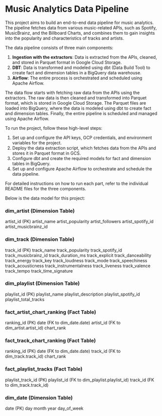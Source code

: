 # Music Analytics Data Pipeline

This project aims to build an end-to-end data pipeline for music analytics. The pipeline fetches data from various music-related APIs, such as Spotify, MusicBrainz, and the Billboard Charts, and combines them to gain insights into the popularity and characteristics of tracks and artists.

The data pipeline consists of three main components:

1. **Ingestion with the extractors**: Data is extracted from the APIs, cleaned, and stored in Parquet format in Google Cloud Storage.
2. **DBT**: Data is transformed and modeled using dbt (Data Build Tool) to create fact and dimension tables in a BigQuery data warehouse.
3. **Airflow**: The entire process is orchestrated and scheduled using Apache Airflow.

The data flow starts with fetching raw data from the APIs using the extractors. The raw data is then cleaned and transformed into Parquet format, which is stored in Google Cloud Storage. The Parquet files are loaded into BigQuery, where the data is modeled using dbt to create fact and dimension tables. Finally, the entire pipeline is scheduled and managed using Apache Airflow.

To run the project, follow these high-level steps:

1. Set up and configure the API keys, GCP credentials, and environment variables for the project.
2. Deploy the data extraction script, which fetches data from the APIs and stores it in Parquet format in GCS.
3. Configure dbt and create the required models for fact and dimension tables in BigQuery.
4. Set up and configure Apache Airflow to orchestrate and schedule the data pipeline.

For detailed instructions on how to run each part, refer to the individual README files for the three components.

Below is the data model for this project:

### dim_artist (Dimension Table)
artist_id (PK)
artist_name
artist_popularity
artist_followers
artist_spotify_id
artist_musicbrainz_id


### dim_track (Dimension Table)
track_id (PK)
track_name
track_popularity
track_spotify_id
track_musicbrainz_id
track_duration_ms
track_explicit
track_danceability
track_energy
track_key
track_loudness
track_mode
track_speechiness
track_acousticness
track_instrumentalness
track_liveness
track_valence
track_tempo
track_time_signature


### dim_playlist (Dimension Table)
playlist_id (PK)
playlist_name
playlist_description
playlist_spotify_id
playlist_total_tracks


### fact_artist_chart_ranking (Fact Table)
ranking_id (PK)
date (FK to dim_date.date)
artist_id (FK to dim_artist.artist_id)
chart_rank


### fact_track_chart_ranking (Fact Table)
ranking_id (PK)
date (FK to dim_date.date)
track_id (FK to dim_track.track_id)
chart_rank


### fact_playlist_tracks (Fact Table)
playlist_track_id (PK)
playlist_id (FK to dim_playlist.playlist_id)
track_id (FK to dim_track.track_id)

### dim_date (Dimension Table)
date (PK)
day
month
year
day_of_week